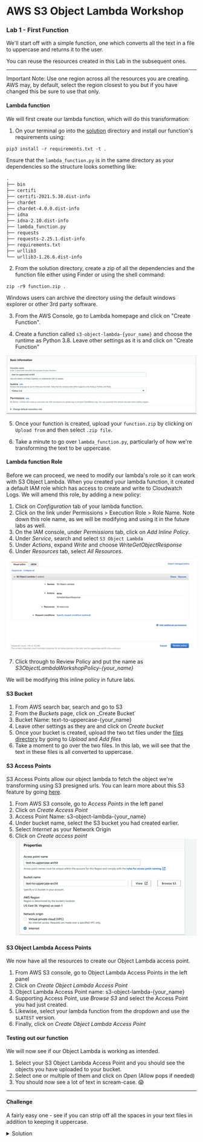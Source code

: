 # AWS S3 Object Lambda Workshop
### Lab 1 - First Function

We'll start off with a simple function, one which converts all the text in a file to uppercase and returns it to the user. 

You can reuse the resources created in this Lab in the subsequent ones. 

***

Important Note: Use one region across all the resources you are creating. AWS may, by default, select the region closest to you but if you have changed this be sure to use that only. 

#### Lambda function
We will first create our lambda function, which will do this transformation:

1. On your terminal go into the [solution](./solution) directory and install our function's requirements using:

```Shell
pip3 install -r requirements.txt -t .
```
Ensure that the `lambda_function.py` is in the same directory as your dependencies so the structure looks something like:
```
.
├── bin
├── certifi
├── certifi-2021.5.30.dist-info
├── chardet
├── chardet-4.0.0.dist-info
├── idna
├── idna-2.10.dist-info
├── lambda_function.py
├── requests
├── requests-2.25.1.dist-info
├── requirements.txt
├── urllib3
└── urllib3-1.26.6.dist-info
```

2. From the solution directory, create a zip of all the dependencies and the function file either using Finder or using the shell command:
```Shell
zip -r9 function.zip .
```
Windows users can archive the directory using the default windows explorer or other 3rd party software. 

3. From the AWS Console, go to Lambda homepage and click on "Create Function".

4. Create a function called `s3-object-lambda-{your_name}` and choose the runtime as Python 3.8. Leave other settings as it is and click on "Create Function"

![image](./images/lambda-create.png)

5. Once your function is created, upload your `function.zip` by clicking on `Upload from` and then select `.zip file`. 

6. Take a minute to go over `lambda_function.py`, particularly of how we're transforming the text to be uppercase.

#### Lambda function Role
Before we can proceed, we need to modify our lambda's role so it can work with S3 Object Lambda. When you created your lambda function, it created a default IAM role which has access to create and write to Cloudwatch Logs. We will amend this role, by adding a new policy:

1. Click on _Configuration_ tab of your lambda function.
2. Click on the link under Permissions > Execution Role > Role Name. Note down this role name, as we will be modifying and using it in the future labs as well.
3. On the IAM console, under _Permissions_ tab, click on _Add Inline Policy_. 
4. Under _Service_, search and select `S3 Object Lambda`
5. Under _Actions_, expand _Write_ and choose _WriteGetObjectResponse_ 
6. Under _Resources_ tab, select _All Resources_. 

![image](./images/iam-policy.png)

7. Click through to Review Policy and put the name as _S3ObjectLambdaWorkshopPolicy-{your\_name}_

We will be modifying this inline policy in future labs. 

#### S3 Bucket

1. From AWS search bar, search and go to S3
2. From the _Buckets_ page, click on _Create Bucket`
3. Bucket Name: text-to-uppercase-{your_name}
4. Leave other settings as they are and click on _Create bucket_
5. Once your bucket is created, upload the two txt files under the [files directory](./files) by going to _Upload_ and _Add files_
6. Take a moment to go over the two files. In this lab, we will see that the text in these files is all converted to uppercase. 

#### S3 Access Points

S3 Access Points allow our object lambda to fetch the object we're transforming using S3 presigned urls. You can learn more about this S3 feature by going [here](https://docs.aws.amazon.com/AmazonS3/latest/userguide/ShareObjectPreSignedURL.html).

1. From AWS S3 console, go to _Access Points_ in the left panel
2. Click on _Create Access Point_
3. Access Point Name: s3-object-lambda-{your_name}
4. Under bucket name, select the S3 bucket you had created earlier. 
5. Select _Internet_ as your Network Origin
6. Click on _Create access point_
![image](./images/access-point.png)

#### S3 Object Lambda Access Points

We now have all the resources to create our Object Lambda access point.

1. From AWS S3 console, go to Object Lambda Access Points in the left panel
2. Click on _Create Object Lambda Access Point_
3. Object Lambda Access Point name: s3-object-lambda-{your_name}
4. Supporting Access Point, use _Browse S3_ and select the Access Point you had just created.
5. Likewise, select your lambda function from the dropdown and use the `$LATEST` version.
6. Finally, click on _Create Object Lambda Access Point_ 

#### Testing out our function
We will now see if our Object Lambda is working as intended. 

1. Select your S3 Object Lambda Access Point and you should see the objects you have uploaded to your bucket. 
2. Select one or multiple of them and click on _Open_ (Allow pops if needed)
3. You should now see a lot of text in scream-case. 😱

***
#### Challenge
A fairly easy one - see if you can strip off all the spaces in your text files in addition to keeping it uppercase. 
<details><summary>Solution</summary>
<p>

```python
transformed_object = original_object.upper().replace(" ", "")
```

</p>
<p>
Using regex is also totally cool
</p>
</details>

